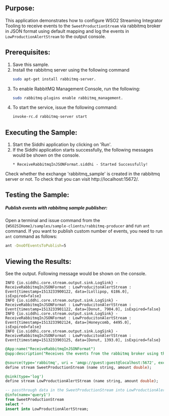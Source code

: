 
## Purpose:
This application demonstrates how to configure WSO2 Streaming Integrator Tooling to receive events to the `SweetProductionStream` via rabbitmq broker in JSON format using default mapping and log the events in `LowProductionAlertStream` to the output console.

## Prerequisites:
1. Save this sample.
2. Install the rabbitmq server using the following command
    ```bash
    sudo apt-get install rabbitmq-server.
    ```
3. To enable RabbitMQ Management Console, run the following:
    ```bash
    sudo rabbitmq-plugins enable rabbitmq_management.
    ```
4. To start the service, issue the following command:
    ```bash
    invoke-rc.d rabbitmq-server start
    ```

## Executing the Sample:
1. Start the Siddhi application by clicking on 'Run'.
2. If the Siddhi application starts successfully, the following messages would be shown on the console.
    ```
    * ReceiveRabbitmqInJSONFormat.siddhi - Started Successfully!
    ```
Check whether the exchange 'rabbitmq_sample' is created in the rabbitmq server or not. To check that you can visit http://localhost:15672/.

## Testing the Sample:
##### Publish events with rabbitmq sample publisher:
Open a terminal and issue command from the `{WSO2SIHome}/samples/sample-clients/rabbitmq-producer` and run `ant` command.
If you want to publish custom number of events, you need to run `ant` command as follows:
```bash
ant -DnoOfEventsToPublish=5
```

## Viewing the Results:
See the output. Following message would be shown on the console.
```
INFO {io.siddhi.core.stream.output.sink.LogSink} - ReceiveRabbitmqInJSONFormat : LowProducitonAlertStream : Event{timestamp=1513233900122, data=[Lollipop, 6186.0], isExpired=false}
INFO {io.siddhi.core.stream.output.sink.LogSink} - ReceiveRabbitmqInJSONFormat : LowProducitonAlertStream : Event{timestamp=1513233901122, data=[Donut, 7904.0], isExpired=false}
INFO {io.siddhi.core.stream.output.sink.LogSink} - ReceiveRabbitmqInJSONFormat : LowProducitonAlertStream : Event{timestamp=1513233902124, data=[Honeycomb, 4495.0], isExpired=false}
INFO {io.siddhi.core.stream.output.sink.LogSink} - ReceiveRabbitmqInJSONFormat : LowProducitonAlertStream : Event{timestamp=1513233903125, data=[Donut, 1393.0], isExpired=false}
```

```sql
@App:name("ReceiveRabbitmqInJSONFormat")
@app:description("Receives the events from the rabbitmq broker using the AMQP protocol.")

@source(type='rabbitmq', uri = 'amqp://guest:guest@localhost:5672', exchange.name = 'rabbitmq_sample',  @map(type='json'))
define stream SweetProductionStream (name string, amount double);

@sink(type='log')
define stream LowProductionAlertStream (name string, amount double);

-- passthrough data in the SweetProductionStream into LowProductionAlertStream
@info(name='query1')
from SweetProductionStream
select *
insert into LowProductionAlertStream;
```